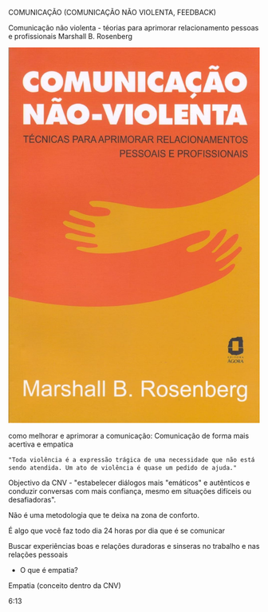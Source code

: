 COMUNICAÇÃO (COMUNICAÇÃO NÃO VIOLENTA, FEEDBACK)

Comunicação não violenta - téorias para aprimorar relacionamento pessoas e profissionais
Marshall B. Rosenberg

<img src=".assets/img.jpg">

como melhorar e aprimorar a comunicação:
Comunicação de forma mais acertiva e empatica

```
"Toda violência é a expressão trágica de uma necessidade que não está sendo atendida. Um ato de violência é quase um pedido de ajuda."
```

Objectivo da CNV - "estabelecer diálogos mais "emáticos" e autênticos e conduzir conversas com mais confiança, mesmo em situações difíceis ou desafiadoras".

Não é uma metodologia que te deixa na zona de conforto.

É algo que você faz todo dia 24 horas por dia que é se comunicar

Buscar experiências boas e relações duradoras e sinseras no trabalho e nas relações pessoais


- O que é empatia?

Empatia (conceito dentro da CNV)

6:13
